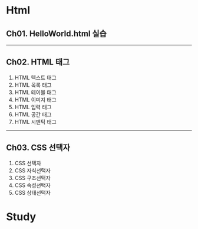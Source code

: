 # Html
## Ch01. HelloWorld.html 실습
---
## Ch02. HTML 태그 
1. HTML 텍스트 태그
2. HTML 목록 태그
3. HTML 테이블 태그
4. HTML 이미지 태그
5. HTML 입력 태그
6. HTML 공간 태그
7. HTML 시멘틱 태그
---
## Ch03. CSS 선택자
1. CSS 선택자
2. CSS 자식선택자
3. CSS 구조선택자
4. CSS 속성선택자
5. CSS 상태선택자

# Study